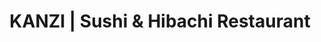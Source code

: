 ---
layout: place
title: "KANZI | Sushi & Hibachi Restaurant"
permalink: /texas/lewisville/kanzi-sushi-hibachi-restaurant.html
stateAbbr: TX
stateName: Texas
cityName: Lewisville
seo:
  name: "KANZI | Sushi & Hibachi Restaurant"
  type: Restaurant
  links: https://kanzisushiandhibachi.com/
description: "KANZI | Sushi & Hibachi Restaurant serves delicious sushi in Lewisville, Texas. Try fresh Japanese dishes for a great dining experience. "
place_id: ChIJ5TAZmxIlTIYRJME_57l5vyg
photos:
  - name: >-
      places/ChIJ5TAZmxIlTIYRJME_57l5vyg/photos/AeeoHcLysyqyFHxeo1jt3ssUgiorA8gFeVAss9cy6palImvNXMbqUZrUU8lqQZPw-DhJ_7G3Knv6wyaJXbFWZxfYidNuvOME7DJCoq3e0dJgWfJ7iK43fnL1cBHmVwsOg4flkRt9gRMxdxl87vsJkqrVj6Lkj9TiyqXG53tc2cx73yxS7UwEj1QyiYZHKaF36ZOHrkGU4gT-r0fha7ECur54QOFY545iSWOhuc0-wC2yjjXM9SH1F45T6_BQdeE1Te6MgV3m8WhnfeE8-HnwVGKG8E_WJ9fSciFDBPcFagt4CPN3Jd4bBl0xTYgSozCHcXy1NKyYRxrQlpof8YQbb8wRzavlosZ1Ku1JZFvIVHa4s26neY341OUeBsyRNrTlxIDhLrtjbPyuikbLp6DMZr7HHgf2r7b5c6GPvYCFdMec_ygW8w
    widthPx: 2448
    heightPx: 2448
    authorAttributions:
      - displayName: Grace Lee
        uri: https://maps.google.com/maps/contrib/105521285875091702066
        photoUri: >-
          https://lh3.googleusercontent.com/a-/ALV-UjV7D8cpaumV1JbPJCdXMZnE_2rVygalI0QPLHVBDVQD-RGSpMXB=s100-p-k-no-mo
    flagContentUri: >-
      https://www.google.com/local/imagery/report/?cb_client=maps_api_places.places_api&image_key=!1e10!2sCIHM0ogKEICAgIC4i8XgVA&hl=en-US
    googleMapsUri: >-
      https://www.google.com/maps/place//data=!3m4!1e2!3m2!1sCIHM0ogKEICAgIC4i8XgVA!2e10!4m2!3m1!1s0x864c25129b1930e5:0x28bf79b9e73fc124
  - name: >-
      places/ChIJ5TAZmxIlTIYRJME_57l5vyg/photos/AeeoHcK8MkwWZOvPAaQ7xMwqweDutTDOIM8rnFjoEE3zm9JFSKzicEVKm4pFQSt0PruIVCtXI2SRAa87z4r2nue_X9ErQky1hxllF1mr3VeP7FoVO031tNLhk9iS4jJ2MTeDyBzXFrx3uK8Kqnndge_pTpYbfIdxMDGJL4vFtZAHOZffL75h1mewphH3amdp227GqdElkP0ddxUHqTtmRt--OeBQiSSZVIaUdyc6dY7kdXVQMr5EFrwEdxgBxj185NKBwZCuKzPhj4Xpp6XR3_C0GCj3N0ueQz_BFedT8yqH4x1bog
    widthPx: 300
    heightPx: 400
    authorAttributions:
      - displayName: KANZI | Sushi & Hibachi Restaurant
        uri: https://maps.google.com/maps/contrib/111767571555440746104
        photoUri: >-
          https://lh3.googleusercontent.com/a-/ALV-UjV4BAMhzjKbYZj6t1xCNBAWVeFF0AleypAbjaZAsQQiixn7hK-N=s100-p-k-no-mo
    flagContentUri: >-
      https://www.google.com/local/imagery/report/?cb_client=maps_api_places.places_api&image_key=!1e10!2sAF1QipNLlLsUp1a5jXIW-epdfpP44dHqubu_LDcDl6Rq&hl=en-US
    googleMapsUri: >-
      https://www.google.com/maps/place//data=!3m4!1e2!3m2!1sAF1QipNLlLsUp1a5jXIW-epdfpP44dHqubu_LDcDl6Rq!2e10!4m2!3m1!1s0x864c25129b1930e5:0x28bf79b9e73fc124
  - name: >-
      places/ChIJ5TAZmxIlTIYRJME_57l5vyg/photos/AeeoHcKTHx2wGkPnyWZh7jyOW1VU8EifGY2AJN3m6LPLuqCGCpLUxVfLzDVKtA-aablmGM48gLN6JqqnQ0tkUfZ2VKbl7VcapKoFmhrQyF0BlrBiKuS85vZsGinP1rz2JdXtg65NtH_Za0iIStZu_C-ODzYBnJIryXPhx7FuHCEotzIJodI6VrcjwhMtYljd2obayya8Wg-PJonQwcO2ePy-j-9pGPiYLIO86i-kz0ggE4DGy6xZvMOuPhUtjORtPB1gHIh0wxJBaT4yDPG_qOv5NcGckCyX33IC5GapFMZB-tO8M9JJLzgIIlV72uIdIXC3zFdyS33Z3zMVK0DfY2M5mzgQDeRL64KKdqELMYfJNYnDxquo6UqCAgzFtU07forV_Ypzogw5QfhoLjS_2frEkqpe4i5NN6VWxNb6oCQ-jiDIgwkP
    widthPx: 4800
    heightPx: 3600
    authorAttributions:
      - displayName: Vivian Kim
        uri: https://maps.google.com/maps/contrib/113550833607974931870
        photoUri: >-
          https://lh3.googleusercontent.com/a/ACg8ocJtWFq1Bn93VRDZ3ESNRXdRNxd8z6OTOfsxr0FqWF2f8mEN7M6A=s100-p-k-no-mo
    flagContentUri: >-
      https://www.google.com/local/imagery/report/?cb_client=maps_api_places.places_api&image_key=!1e10!2sCIHM0ogKEICAgMDw7r3QiwE&hl=en-US
    googleMapsUri: >-
      https://www.google.com/maps/place//data=!3m4!1e2!3m2!1sCIHM0ogKEICAgMDw7r3QiwE!2e10!4m2!3m1!1s0x864c25129b1930e5:0x28bf79b9e73fc124
  - name: >-
      places/ChIJ5TAZmxIlTIYRJME_57l5vyg/photos/AeeoHcIozxyjQrOrqqdiWSHiTtwDHbbVIHmVxYJc7DqaENJTaF4BCvK00kSfNSHZHua_4P7avAlmRbWRPgcsl-CcgM8_nLZlHnK6cwwHsOf3NoSIH6XV0gv3tCQvJqhF-Cwm0ml9wOhOqMedtNg5_Ee57zHG4DfDxphJhPt6nXljTRpB2JQTVv0IIHzF80Qs2apUrcYuSMCWk9VUNXxe0_qyhyzrf_WeHIIHVh0yXj8UB--mGTG8YRr7B7gwYrlZd1yabgA7YTk_cqIgikK7CpDwDvYWmOv7fyg6F-ebQYc2vojlnrC-eJazRAHSjmAPY_w0uX4xCeVM_AglcNWXVhSUgsAr1JArv_UeED0euwMVFD79yQdmR10BZXy5iCkQzWcrvdo4C9mjMmMLLQye5lOJEDo0n_wLbuVcmoTKZwrAbgbYuZK8
    widthPx: 4095
    heightPx: 2850
    authorAttributions:
      - displayName: Hansoul Jung
        uri: https://maps.google.com/maps/contrib/115794936258749564856
        photoUri: >-
          https://lh3.googleusercontent.com/a/ACg8ocLq0CSTMJE2dKWk0ZAiHJvFR5LfrcS8DsjXFwCM5Y4XQ3IWDQ=s100-p-k-no-mo
    flagContentUri: >-
      https://www.google.com/local/imagery/report/?cb_client=maps_api_places.places_api&image_key=!1e10!2sCIHM0ogKEICAgMDQqfSZkQE&hl=en-US
    googleMapsUri: >-
      https://www.google.com/maps/place//data=!3m4!1e2!3m2!1sCIHM0ogKEICAgMDQqfSZkQE!2e10!4m2!3m1!1s0x864c25129b1930e5:0x28bf79b9e73fc124
  - name: >-
      places/ChIJ5TAZmxIlTIYRJME_57l5vyg/photos/AeeoHcLhNvhrqNHYS-NSrcvuXdmJmLJxNln1ShXDPPERFOpNgU1u_zxQ0qkNDC25jYfDijg3xopFtREdeEyfJbAXpxh3ahRQPCZxOuDV-yuLdH9ObN0V4y7Ez_6LpqRBYv_rBkyvVvJsJuKw0hei38DtbKrT8DRDb7j05yQpYVvb0WcrOdNKEm5uDX87mKqlC-Ml9aDJG0iIKqsbCrrahXhlf86EXUCCrQHV6hs5vJuylHCNOIS_nu84EqTRYL6xtD86OLpILoPgdXt59L3DIwiySbhLz6Glok4PWIsh1s6q3vv-dx9ceMcNb9rl5s21E2RMUZbbIUJ5wQlUIWiqDGq3f5nd-8o9i--UAyL-npPEPMZvbRxjPC8cZ_BIP9fKnXKXbYB-pmj0-Dl3mXbOZM7BT4m45N9TRBytzsxOrjcgzkjMQYpQ
    widthPx: 2252
    heightPx: 4000
    authorAttributions:
      - displayName: Abhay Sawant
        uri: https://maps.google.com/maps/contrib/110944681564961028886
        photoUri: >-
          https://lh3.googleusercontent.com/a-/ALV-UjX4M4GQgh_8KmeRBz8caHrgkclTzvtMjK3QGrh0bVGb2BNfo4m4AQ=s100-p-k-no-mo
    flagContentUri: >-
      https://www.google.com/local/imagery/report/?cb_client=maps_api_places.places_api&image_key=!1e10!2sCIHM0ogKEICAgICbvLqS7wE&hl=en-US
    googleMapsUri: >-
      https://www.google.com/maps/place//data=!3m4!1e2!3m2!1sCIHM0ogKEICAgICbvLqS7wE!2e10!4m2!3m1!1s0x864c25129b1930e5:0x28bf79b9e73fc124
  - name: >-
      places/ChIJ5TAZmxIlTIYRJME_57l5vyg/photos/AeeoHcJ0ZFL3AqRjZlDmCfIGhXGyGWJ0g1aWqK343SAb5lPseDUOR6o1L5zybNfxPNSKprxgZrCyAjBJzDYcv9cb5CoafgjsAJtbKQY_METzAXRujozUNmFOMnJ6qFvG-Md5nUTkGxSng31wmGZI1-LFJ_NtYzaEN9sNfNQz2fATMuzw0X57O0CWVPzyTawPkAPUvt2ab2smjACI9S4vhmTagXYhVW05DksagSSH8M2Mge4ObAdVrnjJAVrKZ_gGj1o_kzWcRhMUGkT5A1jvdwsqqXsNe_WQIiBmtIoGVs3azEuCDCd0d_VfmEyflumTNX8923FyxPwN6g5aiKC5ZletYXw7-_hKmzLjpJ75tkgNkkMbfLslnW22aVpaInNuKpGlKDM45dzGOg1uG0psiWR4iMgl1AprdJylyOuNafyJiEs
    widthPx: 4032
    heightPx: 2268
    authorAttributions:
      - displayName: Drew Campbell
        uri: https://maps.google.com/maps/contrib/113210027590288991625
        photoUri: >-
          https://lh3.googleusercontent.com/a-/ALV-UjV3Rv58alooLBdsCR9zY4uN-xu-7kCbynDEuEfe5QEmTKZBluwgCg=s100-p-k-no-mo
    flagContentUri: >-
      https://www.google.com/local/imagery/report/?cb_client=maps_api_places.places_api&image_key=!1e10!2sCIHM0ogKEICAgIDf9Zm5fA&hl=en-US
    googleMapsUri: >-
      https://www.google.com/maps/place//data=!3m4!1e2!3m2!1sCIHM0ogKEICAgIDf9Zm5fA!2e10!4m2!3m1!1s0x864c25129b1930e5:0x28bf79b9e73fc124
  - name: >-
      places/ChIJ5TAZmxIlTIYRJME_57l5vyg/photos/AeeoHcLMIBnWqerRAYP1XmBnWhcqRiSpHFrVvoX5fwA2L6p9c3gaxTrBO0eXSdfQKlGiUlTzxmddU4aIax_89EefPM_ofHXUbdZe67874Ku8YQLO_mSrV8wregNOSZWwmb1wRcZiFzg5fwvMYwjyK9udSLGqxnmJF0YeePBkoGa_Gjr5HsA-ndub95y0kFBigz2uvzbRoBWm_a9ydqVZ3qWUqYEtiglan_JB6T9Quw-6jn14Oq3GAcy46bJDFUCVlpGsE3gVGF_mZC59T-53EjbRIB4WN0oBZXLaL1dV1AVorvea4hUHxN2zI9bvksvQeKN-eyglXPie-2RkSf-3d2i1Aks9uM7s8swVJcB5BB1tyEtsIif4L27AACzid3eqTH-gibp9ExQZe52Ggsxs45p1OS389GTus7G-EFuNlNtgHScGWnT4
    widthPx: 3024
    heightPx: 4032
    authorAttributions:
      - displayName: ALEX VALENCIA
        uri: https://maps.google.com/maps/contrib/113820931484879234791
        photoUri: >-
          https://lh3.googleusercontent.com/a/ACg8ocIc16Bd87kvMifwtUeJ_qO4zF5Afo0pgtBXVywYiBNjRyFDCA=s100-p-k-no-mo
    flagContentUri: >-
      https://www.google.com/local/imagery/report/?cb_client=maps_api_places.places_api&image_key=!1e10!2sCIHM0ogKEICAgID24_LMgAE&hl=en-US
    googleMapsUri: >-
      https://www.google.com/maps/place//data=!3m4!1e2!3m2!1sCIHM0ogKEICAgID24_LMgAE!2e10!4m2!3m1!1s0x864c25129b1930e5:0x28bf79b9e73fc124
  - name: >-
      places/ChIJ5TAZmxIlTIYRJME_57l5vyg/photos/AeeoHcKdohomEqsplUdxIznNhI2nboASUWTi3XHPsMXVbLWslz1DZe-RBDKpK2aq2uqpkw2HsTrl2TuR4Bn7vuyu5qzkJxmLt8oJpGrGPnjuFyAoC7FG7zuRLer5lObShcMaK5HzNLBzGLdht5TALGNNAbWcmEU0NBlvdQwgtwJhucj2SKyhiEaat-LgHVrH_F4ihwQUgOEAKSJV93I1xbIZti0qt4HXysSSN91YxSMSBHRC6PSeJhATnc0wEd-cBHoLuEY9do-tHUFqnVksso8GzLWyPScHCcYFShkcP7NbXje8BLOwdvwKs8VakfN8rMbw4vsEAxFlxpO2tz6-LoMQ_wCLrT4ZsrY0Qia8SsjPYhlesY7dtvHm2EuQUyg_HwUOq3-dWkgEA-iIh9_t7P17X5FPno-OF3mGcrpULRUN4MFgpA
    widthPx: 3024
    heightPx: 4032
    authorAttributions:
      - displayName: Christina Sanders
        uri: https://maps.google.com/maps/contrib/115982952539397383613
        photoUri: >-
          https://lh3.googleusercontent.com/a/ACg8ocJ3Gx3zUBD1Tdyyyxs4s5T3_zCCeM9wBl0rql_0lqv1GQNTbWo=s100-p-k-no-mo
    flagContentUri: >-
      https://www.google.com/local/imagery/report/?cb_client=maps_api_places.places_api&image_key=!1e10!2sCIHM0ogKEICAgMCw56GPMQ&hl=en-US
    googleMapsUri: >-
      https://www.google.com/maps/place//data=!3m4!1e2!3m2!1sCIHM0ogKEICAgMCw56GPMQ!2e10!4m2!3m1!1s0x864c25129b1930e5:0x28bf79b9e73fc124
  - name: >-
      places/ChIJ5TAZmxIlTIYRJME_57l5vyg/photos/AeeoHcKrUkMfM8LLteZyNYQohEFkAiKglpYIbLQNVXxOcYf4uAwxVGdoyJLfvRCsj4IcAtHdofNNNwLpAY6QBtOWvLwOLnYvqPJWl0l60Jzxa-LsktVWzwHQGauSSm19bWw_t0A3-ndM9c05aDhEMI_7qUveJuhWzBOMgPAUQlY6_DcmRb2ZzI1mZTTO5S1BE5Bkq1GygpPq_Oi8xuXIYhv1UdRGI1uJFiK0MvYDcVtHbIhVHWBF-0Zy6c3bPH3R4_F75VnLWi0n69MAceiWRruHOu0RJIckFIF1r2hToyI7uexYyZ529Bs2nZHN2pgGquWoGyHgLkHnwv5UmAWdagP3aSKGn93mxZ45pfSpfRTbkY5v5x2mRSCzEhLhYJIHDbp29irGntsWGz0HT0sw_L61q6AAD5PE-C9Vp9EYX1DcRqMmbJ0
    widthPx: 4032
    heightPx: 3024
    authorAttributions:
      - displayName: Jeremy Sax
        uri: https://maps.google.com/maps/contrib/106547431773244251689
        photoUri: >-
          https://lh3.googleusercontent.com/a/ACg8ocLu5XqUcGpvnLIMkBE2I2YISDkWKuG0QYs3WmTLfRgZcHsEEw=s100-p-k-no-mo
    flagContentUri: >-
      https://www.google.com/local/imagery/report/?cb_client=maps_api_places.places_api&image_key=!1e10!2sCIHM0ogKEICAgIDG_uKG9QE&hl=en-US
    googleMapsUri: >-
      https://www.google.com/maps/place//data=!3m4!1e2!3m2!1sCIHM0ogKEICAgIDG_uKG9QE!2e10!4m2!3m1!1s0x864c25129b1930e5:0x28bf79b9e73fc124
  - name: >-
      places/ChIJ5TAZmxIlTIYRJME_57l5vyg/photos/AeeoHcKHYWsq-OW7xYhULYPzODzjzA4p-Z-env_9XndTmg3f1vM4bShbMMIE657Vrd7SeHmiRsuV-KIZh--tO69MrJAHCHAN5MUBgFSG0qNNdEjmvGjTwHvvOcA6rciY8C-yhTS6IoJs-Czf8IXH2wxzOsr7qAIJ1TYmN5d1xncNsTK-HP_I74EwwDyCzBsLEUU3xekeLCm2O97CMZ4foiHjByk8g12RMpwBvI9GTVIfGQbACqmy233Zm33T4e4vgEHKtUdyza17uWcNHehRPLz5sG2oJHYxEN1jMhjPJw1suhejwrvnmccrPnFN4U7kSjwMd48Csrepr7NsYt2ilmyqmQvLdvp66kP7TUA_aX03-vIIQsqumxwle13VMrs-_giwx7Fr4bCKN76_nKi3Ks8EQ4rIZE32SCDsuI6bmHj3Pvs
    widthPx: 4032
    heightPx: 3024
    authorAttributions:
      - displayName: Aleksandra Morel
        uri: https://maps.google.com/maps/contrib/110423048953455638032
        photoUri: >-
          https://lh3.googleusercontent.com/a-/ALV-UjVD6-cn-s5oYBvHNJWa0SXNXcoB6LcmoD8hCEwKQ-F_ULAShQ0=s100-p-k-no-mo
    flagContentUri: >-
      https://www.google.com/local/imagery/report/?cb_client=maps_api_places.places_api&image_key=!1e10!2sCIHM0ogKEICAgIDzrdTVdg&hl=en-US
    googleMapsUri: >-
      https://www.google.com/maps/place//data=!3m4!1e2!3m2!1sCIHM0ogKEICAgIDzrdTVdg!2e10!4m2!3m1!1s0x864c25129b1930e5:0x28bf79b9e73fc124
address: '2560 King Arthur Blvd #142, Lewisville, TX 75056, USA'
street: '2560 King Arthur Blvd #142'
city: Lewisville
state: TX
zip: '75056'
country: USA
neighborhood: Castle Hills
latitude: '33.035347'
longitude: '-96.898516'
accessibility_options:
  wheelchairAccessibleParking: true
  wheelchairAccessibleEntrance: true
  wheelchairAccessibleRestroom: true
  wheelchairAccessibleSeating: true
business_status: OPERATIONAL
name: KANZI | Sushi & Hibachi Restaurant
google_maps_links:
  directionsUri: >-
    https://www.google.com/maps/dir//''/data=!4m7!4m6!1m1!4e2!1m2!1m1!1s0x864c25129b1930e5:0x28bf79b9e73fc124!3e0
  placeUri: https://maps.google.com/?cid=2936199321424478500
  writeAReviewUri: >-
    https://www.google.com/maps/place//data=!4m3!3m2!1s0x864c25129b1930e5:0x28bf79b9e73fc124!12e1
  reviewsUri: >-
    https://www.google.com/maps/place//data=!4m4!3m3!1s0x864c25129b1930e5:0x28bf79b9e73fc124!9m1!1b1
  photosUri: >-
    https://www.google.com/maps/place//data=!4m3!3m2!1s0x864c25129b1930e5:0x28bf79b9e73fc124!10e5
primary_type: Sushi Restaurant
opening_hours:
  regular:
    - 'Monday: 11:00 AM – 2:30 PM, 4:30 – 10:00 PM'
    - 'Tuesday: 11:00 AM – 2:30 PM, 4:30 – 10:00 PM'
    - 'Wednesday: 11:00 AM – 2:30 PM, 4:30 – 10:00 PM'
    - 'Thursday: 11:00 AM – 2:30 PM, 4:30 – 10:00 PM'
    - 'Friday: 11:00 AM – 2:30 PM, 4:30 – 10:00 PM'
    - 'Saturday: 4:30 – 10:00 PM'
    - 'Sunday: 4:30 – 10:00 PM'
  current:
    - 'Monday: 11:00 AM – 2:30 PM, 4:30 – 10:00 PM'
    - 'Tuesday: 11:00 AM – 2:30 PM, 4:30 – 10:00 PM'
    - 'Wednesday: 11:00 AM – 2:30 PM, 4:30 – 10:00 PM'
    - 'Thursday: 11:00 AM – 2:30 PM, 4:30 – 10:00 PM'
    - 'Friday: 11:00 AM – 2:30 PM, 4:30 – 10:00 PM'
    - 'Saturday: 4:30 – 10:00 PM'
    - 'Sunday: 4:30 – 10:00 PM'
secondary_opening_hours:
  regular:
    weekdayDescriptions: null
    type: null
  current:
    weekdayDescriptions: null
    type: null
phone: (972) 899-9779
price_level: PRICE_LEVEL_MODERATE
price_range: $20 &ndash; $30
rating: '4.5'
rating_count: 0
website: https://kanzisushiandhibachi.com/
reviews: null
parking_options: null
payment_options: null
allow_dogs: null
curbside_pickup: null
delivery: null
dine_in: null
good_for_children: null
good_for_groups: null
good_for_sports: null
live_music: null
menu_for_children: null
outdoor_seating: null
reservable: null
restroom: null
serves_beer: null
serves_breakfast: null
serves_brunch: null
serves_cocktails: null
serves_coffee: null
serves_dinner: null
serves_dessert: null
serves_lunch: null
serves_vegetarian_food: null
serves_wine: null
takeout: null
update_category: essentials
summary: null

---